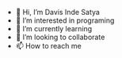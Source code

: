 - 👋 Hi, I’m Davis Inde Satya
- 👀 I’m interested in programing
- 🌱 I’m currently learning 
- 💞️ I’m looking to collaborate 
- 📫 How to reach me

<!---
This is a ✨ special ✨ repository because its `README.md` (this file) appears on your GitHub profile.
You can click the Preview link to take a look at your changes.
--->
